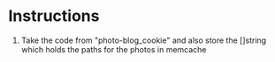 # Instructions
1. Take the code from "photo-blog_cookie" and also store the []string which holds the paths for the photos in memcache